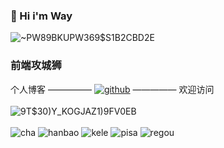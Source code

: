 ###  👋 Hi i'm Way

![~PW89BKUPW369$S1B2CBD2E](https://user-images.githubusercontent.com/113281531/235436766-ffcf2dd0-bb4d-4459-b4ea-95d6d5ecd87a.jpg)

### 前端攻城狮
个人博客 —————  [![github](https://user-images.githubusercontent.com/113281531/209773940-759a3276-7834-45d1-baef-a6735618c793.png)](https://wonyves.github.io/) ————— 欢迎访问
<br />
<br />
![9T$30)Y_KOGJAZ1)9FV0EB](https://user-images.githubusercontent.com/113281531/231388442-bccff862-cf6d-48c6-a065-3ddfa0a4ad58.png)
<br />
<br />
![cha](https://user-images.githubusercontent.com/113281531/193459621-c0754bd1-5f59-4c44-a47f-b3a4f7d19a28.png)
![hanbao](https://user-images.githubusercontent.com/113281531/193459643-a9e63db7-e810-459c-9523-6220b100fe4a.png)
![kele](https://user-images.githubusercontent.com/113281531/193459650-a7d0db0c-f807-4d9d-bbce-dee8d12618ba.png)
![pisa](https://user-images.githubusercontent.com/113281531/193459654-355cd3d5-ab9e-4c52-9917-5887a2b448de.png)
![regou](https://user-images.githubusercontent.com/113281531/193459657-db5b799e-51f2-47ce-abf6-02bf9a0ebbf8.png)


